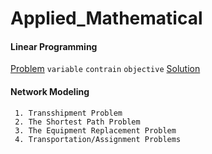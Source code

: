 # Applied_Mathematical

#### Linear Programming
     
   [Problem](https://docs.google.com/document/d/145ZE2ROviynli4JsHqq36wOsb8CWaniKgRa1vdcHD_I/edit?usp=sharing) `variable` `contrain` `objective` 
   [Solution](https://docs.google.com/spreadsheets/d/1u2Hg92uHjqpBwaXoY1vOXOozK8RGEwEJ-0tTrx8xeZA/edit?usp=sharing)
#### Network Modeling
     1. Transshipment Problem
     2. The Shortest Path Problem
     3. The Equipment Replacement Problem
     4. Transportation/Assignment Problems
